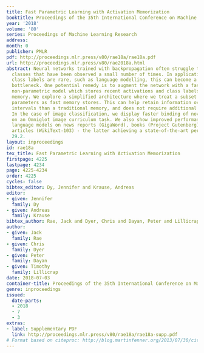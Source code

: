 ```yaml
---
title: Fast Parametric Learning with Activation Memorization
booktitle: Proceedings of the 35th International Conference on Machine Learning
year: '2018'
volume: '80'
series: Proceedings of Machine Learning Research
address: 
month: 0
publisher: PMLR
pdf: http://proceedings.mlr.press/v80/rae18a/rae18a.pdf
url: http://proceedings.mlr.press/v80/rae2018a.html
abstract: Neural networks trained with backpropagation often struggle to identify
  classes that have been observed a small number of times. In applications where most
  class labels are rare, such as language modelling, this can become a performance
  bottleneck. One potential remedy is to augment the network with a fast-learning
  non-parametric model which stores recent activations and class labels into an external
  memory. We explore a simplified architecture where we treat a subset of the model
  parameters as fast memory stores. This can help retain information over longer time
  intervals than a traditional memory, and does not require additional space or compute.
  In the case of image classification, we display faster binding of novel classes
  on an Omniglot image curriculum task. We also show improved performance for word-based
  language models on news reports (GigaWord), books (Project Gutenberg) and Wikipedia
  articles (WikiText-103) - the latter achieving a state-of-the-art perplexity of
  29.2.
layout: inproceedings
id: rae18a
tex_title: Fast Parametric Learning with Activation Memorization
firstpage: 4225
lastpage: 4234
page: 4225-4234
order: 4225
cycles: false
bibtex_editor: Dy, Jennifer and Krause, Andreas
editor:
- given: Jennifer
  family: Dy
- given: Andreas
  family: Krause
bibtex_author: Rae, Jack and Dyer, Chris and Dayan, Peter and Lillicrap, Timothy
author:
- given: Jack
  family: Rae
- given: Chris
  family: Dyer
- given: Peter
  family: Dayan
- given: Timothy
  family: Lillicrap
date: 2018-07-03
container-title: Proceedings of the 35th International Conference on Machine Learning
genre: inproceedings
issued:
  date-parts:
  - 2018
  - 7
  - 3
extras:
- label: Supplementary PDF
  link: http://proceedings.mlr.press/v80/rae18a/rae18a-supp.pdf
# Format based on citeproc: http://blog.martinfenner.org/2013/07/30/citeproc-yaml-for-bibliographies/
---
```

